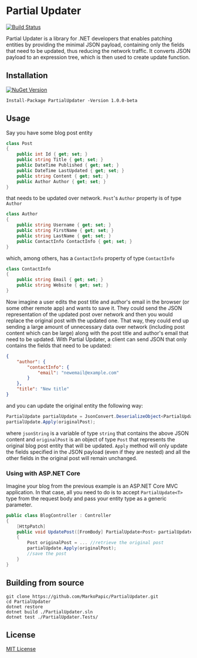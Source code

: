 # Partial Updater

[![Build Status](https://travis-ci.org/MarkoPapic/PartialUpdater.svg?branch=develop)](https://travis-ci.org/MarkoPapic/PartialUpdater)

Partial Updater is a library for .NET developers that enables patching entities by providing the minimal JSON payload, containing only the fields that need to be updated, thus reducing the network traffic. It converts JSON payload to an expression tree, which is then used to create update function.

## Installation
[![NuGet Version](https://img.shields.io/nuget/vpre/PartialUpdater.svg)](https://www.nuget.org/packages/PartialUpdater)
```
Install-Package PartialUpdater -Version 1.0.0-beta
```

## Usage
Say you have some blog post entity
```cs
class Post
{
	public int Id { get; set; }
	public string Title { get; set; }
	public DateTime Published { get; set; }
	public DateTime LastUpdated { get; set; }
	public string Content { get; set; }
	public Author Author { get; set; }
}
```
that needs to be updated over network. `Post`'s `Author` property is of type `Author`
```cs
class Author
{
	public string Username { get; set; }
	public string FirstName { get; set; }
	public string LastName { get; set; }
	public ContactInfo ContactInfo { get; set; }
}
```
which, among others, has a `ContactInfo` property of type `ContactInfo`
```cs
class ContactInfo
{
	public string Email { get; set; }
	public string Website { get; set; }
}
```
Now imagine a user edits the post title and author's email in the browser (or some other remote app) and wants to save it. They could send the JSON representation of the updated post over network and then you would replace the original post with the updated one. That way, they could end up sending a large amount of unnecessary data over network (including post content which can be large) along with the post title and author's email that need to be updated. With Partial Updater, a client can send JSON that only contains the fields that need to be updated:
```json
{
	"author": {
		"contactInfo": {
			"email": "newemail@example.com"
		}
	},
	"title": "New title"
}
```
and you can update the original entity the following way:
```cs
PartialUpdate partialUpdate = JsonConvert.DeserializeObject<PartialUpdate<Post>>(jsonString);
partialUpdate.Apply(originalPost);
```
where `jsonString` is a variable of type `string` that contains the above JSON content and `originalPost` is an object of type `Post` that represents the original blog post entity that will be updated.
`Apply` method will only update the fields specified in the JSON payload (even if they are nested) and all the other fields in the original post will remain unchanged.

### Using with ASP.NET Core
Imagine your blog from the previous example is an ASP.NET Core MVC application. In that case, all you need to do is to accept `PartialUpdate<T>` type from the request body and pass your entity type as a generic parameter.
```cs
public class BlogController : Controller
{
	[HttpPatch]
	public void UpdatePost([FromBody] PartialUpdate<Post> partialUpdate)
	{
		Post originalPost = ... //retrieve the original post
		partialUpdate.Apply(originalPost);
		//save the post
	}
}
```

## Building from source
```
git clone https://github.com/MarkoPapic/PartialUpdater.git
cd PartialUpdater
dotnet restore
dotnet build ./PartialUpdater.sln
dotnet test ./PartialUpdater.Tests/
```

## License
[MIT License](https://github.com/MarkoPapic/PartialUpdater/blob/develop/LICENSE.txt)